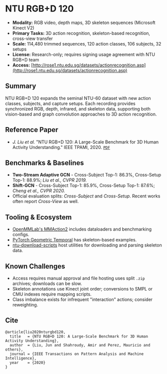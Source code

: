 # NTU RGB+D 120

- **Modality:** RGB video, depth maps, 3D skeleton sequences (Microsoft Kinect V2)
- **Primary Tasks:** 3D action recognition, skeleton-based recognition, cross-view transfer
- **Scale:** 114,480 trimmed sequences, 120 action classes, 106 subjects, 32 setups
- **License:** Research-only; requires signing usage agreement with NTU RGB+D team
- **Access:** [http://rose1.ntu.edu.sg/datasets/actionrecognition.asp](http://rose1.ntu.edu.sg/datasets/actionrecognition.asp)

## Summary
NTU RGB+D 120 expands the seminal NTU-60 dataset with new action classes, subjects, and capture setups. Each recording provides synchronized RGB, depth, infrared, and skeleton data, supporting both vision-based and graph convolution approaches to 3D action recognition.

## Reference Paper
- *J. Liu et al.* "NTU RGB+D 120: A Large-Scale Benchmark for 3D Human Activity Understanding." IEEE TPAMI, 2020. [`PDF`](https://arxiv.org/abs/1905.04757)

## Benchmarks & Baselines
- **Two-Stream Adaptive GCN** - Cross-Subject Top-1: 86.3%, Cross-Setup Top-1: 88.9%; *Liu et al., CVPR 2019.*
- **Shift-GCN** - Cross-Subject Top-1: 85.9%, Cross-Setup Top-1: 87.6%; *Cheng et al., CVPR 2020.*
- Official evaluation splits: *Cross-Subject* and *Cross-Setup*. Recent works often report *Cross-View* as well.

## Tooling & Ecosystem
- [OpenMMLab's MMAction2](https://github.com/open-mmlab/mmaction2) includes dataloaders and benchmarking configs.
- [PyTorch Geometric Temporal](https://pytorch-geometric-temporal.readthedocs.io/) has skeleton-based examples.
- [ntu-download-scripts](https://github.com/shahroudy/nturgb_d_skeleton) host utilities for downloading and parsing skeleton data.

## Known Challenges
- Access requires manual approval and file hosting uses split `.zip` archives; downloads can be slow.
- Skeleton annotations use Kinect joint order; conversions to SMPL or CMU indexes require mapping scripts.
- Class imbalance exists for infrequent "interaction" actions; consider reweighting.

## Cite
```
@article{liu2020nturgbd120,
  title   = {NTU RGB+D 120: A Large-Scale Benchmark for 3D Human Activity Understanding},
  author  = {Liu, Jun and Shahroudy, Amir and Perez, Mauricio and others},
  journal = {IEEE Transactions on Pattern Analysis and Machine Intelligence},
  year    = {2020}
}
```
